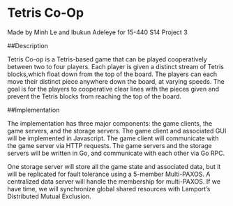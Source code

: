 Tetris Co-Op
============


Made by Minh Le and Ibukun Adeleye for 15-440 S14 Project 3 

##Description

Tetris Co-op is a Tetris-based game that can be played cooperatively between two to four players. Each player is given a distinct stream of Tetris blocks,which float down from the top of the board. The players can each move their distinct piece anywhere down the board, at varying speeds. The goal is for the players to cooperative clear lines with the pieces given and prevent the Tetris blocks from reaching the top of the board. 

##Implementation

The implementation has three major components: the game clients, the game servers, and the storage servers. The game client and associated GUI will be implemented in Javascript. The game client will communicate with the game server via HTTP requests. The game servers and the storage servers will be written in Go, and communicate with each other via Go RPC. 

One storage server will store all the game state and associated data, but it will be replicated for fault tolerance using a 5-member Multi-PAXOS. A centralized data server will handle the membership for multi-PAXOS. If we have time, we will synchronize global shared resources with Lamport’s Distributed Mutual Exclusion.

